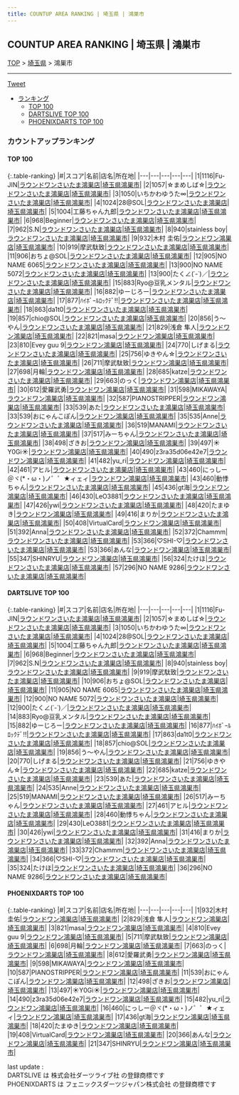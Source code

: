 ```yaml
---
title: COUNTUP AREA RANKING | 埼玉県 | 鴻巣市
---
```

## COUNTUP AREA RANKING | 埼玉県 | 鴻巣市

[TOP](/darts/rank/) > [埼玉県](/darts/rank/埼玉県/) > 鴻巣市

___

<a href="https://twitter.com/share?ref_src=twsrc%5Etfw" data-text="COUNTUP AREA RANKING | 埼玉県鴻巣市" class="twitter-share-button" data-hashtags="DARTSLIVE,PHOENIXDARTS,darts,ダーツ" data-show-count="false">Tweet</a>

* [ランキング](#カウントアップランキング)
    * [TOP 100](#top-100)
    * [DARTSLIVE TOP 100](#dartslive-top-100)
    * [PHOENIXDARTS TOP 100](#phoenixdarts-top-100)

### カウントアップランキング

#### TOP 100



{:.table-ranking}
|#|スコア|名前|店名|所在地|
|---|---|---|---|---|
|1|1116|<span class="rank-name-dl">Fu-JIN</span>|<a href="https://search.dartslive.com/jp/shop/a8c63b2d734f5b880d9b047a20a7ba1e">ラウンドワンさいたま鴻巣店</a>|<a href="/darts/rank/埼玉県/鴻巣市">埼玉県鴻巣市</a>|
|2|1057|<span class="rank-name-dl">☆まめしば☆</span>|<a href="https://search.dartslive.com/jp/shop/a8c63b2d734f5b880d9b047a20a7ba1e">ラウンドワンさいたま鴻巣店</a>|<a href="/darts/rank/埼玉県/鴻巣市">埼玉県鴻巣市</a>|
|3|1050|<span class="rank-name-dl">いちかわゆうた∞</span>|<a href="https://search.dartslive.com/jp/shop/a8c63b2d734f5b880d9b047a20a7ba1e">ラウンドワンさいたま鴻巣店</a>|<a href="/darts/rank/埼玉県/鴻巣市">埼玉県鴻巣市</a>|
|4|1024|<span class="rank-name-dl">28@SOL</span>|<a href="https://search.dartslive.com/jp/shop/a8c63b2d734f5b880d9b047a20a7ba1e">ラウンドワンさいたま鴻巣店</a>|<a href="/darts/rank/埼玉県/鴻巣市">埼玉県鴻巣市</a>|
|5|1004|<span class="rank-name-dl">工藤ちゃん九郎</span>|<a href="https://search.dartslive.com/jp/shop/a8c63b2d734f5b880d9b047a20a7ba1e">ラウンドワンさいたま鴻巣店</a>|<a href="/darts/rank/埼玉県/鴻巣市">埼玉県鴻巣市</a>|
|6|968|<span class="rank-name-dl">Beginner</span>|<a href="https://search.dartslive.com/jp/shop/a8c63b2d734f5b880d9b047a20a7ba1e">ラウンドワンさいたま鴻巣店</a>|<a href="/darts/rank/埼玉県/鴻巣市">埼玉県鴻巣市</a>|
|7|962|<span class="rank-name-dl">S.N</span>|<a href="https://search.dartslive.com/jp/shop/a8c63b2d734f5b880d9b047a20a7ba1e">ラウンドワンさいたま鴻巣店</a>|<a href="/darts/rank/埼玉県/鴻巣市">埼玉県鴻巣市</a>|
|8|940|<span class="rank-name-dl">stainless boy</span>|<a href="https://search.dartslive.com/jp/shop/a8c63b2d734f5b880d9b047a20a7ba1e">ラウンドワンさいたま鴻巣店</a>|<a href="/darts/rank/埼玉県/鴻巣市">埼玉県鴻巣市</a>|
|9|932|<span class="rank-name-pd"><span class="pro-icon-pd"></span>木村 圭佑</span>|<a href="https://vs.phoenixdarts.com/jp/shop/shopDetailInfo/s_10028?s_seq=10028">ラウンドワン鴻巣店</a>|<a href="/darts/rank/埼玉県/鴻巣市">埼玉県鴻巣市</a>|
|10|919|<span class="rank-name-dl">摩武駄致</span>|<a href="https://search.dartslive.com/jp/shop/a8c63b2d734f5b880d9b047a20a7ba1e">ラウンドワンさいたま鴻巣店</a>|<a href="/darts/rank/埼玉県/鴻巣市">埼玉県鴻巣市</a>|
|11|906|<span class="rank-name-dl">おちょ@SOL</span>|<a href="https://search.dartslive.com/jp/shop/a8c63b2d734f5b880d9b047a20a7ba1e">ラウンドワンさいたま鴻巣店</a>|<a href="/darts/rank/埼玉県/鴻巣市">埼玉県鴻巣市</a>|
|12|905|<span class="rank-name-dl">NO NAME 6065</span>|<a href="https://search.dartslive.com/jp/shop/a8c63b2d734f5b880d9b047a20a7ba1e">ラウンドワンさいたま鴻巣店</a>|<a href="/darts/rank/埼玉県/鴻巣市">埼玉県鴻巣市</a>|
|13|900|<span class="rank-name-dl">NO NAME 5072</span>|<a href="https://search.dartslive.com/jp/shop/a8c63b2d734f5b880d9b047a20a7ba1e">ラウンドワンさいたま鴻巣店</a>|<a href="/darts/rank/埼玉県/鴻巣市">埼玉県鴻巣市</a>|
|13|900|<span class="rank-name-dl">たく∠(˙-˙)／</span>|<a href="https://search.dartslive.com/jp/shop/a8c63b2d734f5b880d9b047a20a7ba1e">ラウンドワンさいたま鴻巣店</a>|<a href="/darts/rank/埼玉県/鴻巣市">埼玉県鴻巣市</a>|
|15|883|<span class="rank-name-dl">Ryo@豆乳メンタル</span>|<a href="https://search.dartslive.com/jp/shop/a8c63b2d734f5b880d9b047a20a7ba1e">ラウンドワンさいたま鴻巣店</a>|<a href="/darts/rank/埼玉県/鴻巣市">埼玉県鴻巣市</a>|
|16|882|<span class="rank-name-dl">ゆーじろー</span>|<a href="https://search.dartslive.com/jp/shop/a8c63b2d734f5b880d9b047a20a7ba1e">ラウンドワンさいたま鴻巣店</a>|<a href="/darts/rank/埼玉県/鴻巣市">埼玉県鴻巣市</a>|
|17|877|<span class="rank-name-dl">ﾊｲﾎﾞｰﾙﾛｯｸﾃﾞ‼︎</span>|<a href="https://search.dartslive.com/jp/shop/a8c63b2d734f5b880d9b047a20a7ba1e">ラウンドワンさいたま鴻巣店</a>|<a href="/darts/rank/埼玉県/鴻巣市">埼玉県鴻巣市</a>|
|18|863|<span class="rank-name-dl">da1t0</span>|<a href="https://search.dartslive.com/jp/shop/a8c63b2d734f5b880d9b047a20a7ba1e">ラウンドワンさいたま鴻巣店</a>|<a href="/darts/rank/埼玉県/鴻巣市">埼玉県鴻巣市</a>|
|19|857|<span class="rank-name-dl">chio@SOL</span>|<a href="https://search.dartslive.com/jp/shop/a8c63b2d734f5b880d9b047a20a7ba1e">ラウンドワンさいたま鴻巣店</a>|<a href="/darts/rank/埼玉県/鴻巣市">埼玉県鴻巣市</a>|
|20|856|<span class="rank-name-dl">う～やん</span>|<a href="https://search.dartslive.com/jp/shop/a8c63b2d734f5b880d9b047a20a7ba1e">ラウンドワンさいたま鴻巣店</a>|<a href="/darts/rank/埼玉県/鴻巣市">埼玉県鴻巣市</a>|
|21|829|<span class="rank-name-pd">浅倉 隼人</span>|<a href="https://vs.phoenixdarts.com/jp/shop/shopDetailInfo/s_10028?s_seq=10028">ラウンドワン鴻巣店</a>|<a href="/darts/rank/埼玉県/鴻巣市">埼玉県鴻巣市</a>|
|22|821|<span class="rank-name-pd">masa</span>|<a href="https://vs.phoenixdarts.com/jp/shop/shopDetailInfo/s_10028?s_seq=10028">ラウンドワン鴻巣店</a>|<a href="/darts/rank/埼玉県/鴻巣市">埼玉県鴻巣市</a>|
|23|810|<span class="rank-name-pd">Evey guu 9</span>|<a href="https://vs.phoenixdarts.com/jp/shop/shopDetailInfo/s_10028?s_seq=10028">ラウンドワン鴻巣店</a>|<a href="/darts/rank/埼玉県/鴻巣市">埼玉県鴻巣市</a>|
|24|770|<span class="rank-name-dl">しげまる</span>|<a href="https://search.dartslive.com/jp/shop/a8c63b2d734f5b880d9b047a20a7ba1e">ラウンドワンさいたま鴻巣店</a>|<a href="/darts/rank/埼玉県/鴻巣市">埼玉県鴻巣市</a>|
|25|756|<span class="rank-name-dl">ゆきやん☆</span>|<a href="https://search.dartslive.com/jp/shop/a8c63b2d734f5b880d9b047a20a7ba1e">ラウンドワンさいたま鴻巣店</a>|<a href="/darts/rank/埼玉県/鴻巣市">埼玉県鴻巣市</a>|
|26|711|<span class="rank-name-pd">摩武駄致</span>|<a href="https://vs.phoenixdarts.com/jp/shop/shopDetailInfo/s_10028?s_seq=10028">ラウンドワン鴻巣店</a>|<a href="/darts/rank/埼玉県/鴻巣市">埼玉県鴻巣市</a>|
|27|698|<span class="rank-name-pd">月輪</span>|<a href="https://vs.phoenixdarts.com/jp/shop/shopDetailInfo/s_10028?s_seq=10028">ラウンドワン鴻巣店</a>|<a href="/darts/rank/埼玉県/鴻巣市">埼玉県鴻巣市</a>|
|28|685|<span class="rank-name-dl">katze</span>|<a href="https://search.dartslive.com/jp/shop/a8c63b2d734f5b880d9b047a20a7ba1e">ラウンドワンさいたま鴻巣店</a>|<a href="/darts/rank/埼玉県/鴻巣市">埼玉県鴻巣市</a>|
|29|663|<span class="rank-name-pd">のっく</span>|<a href="https://vs.phoenixdarts.com/jp/shop/shopDetailInfo/s_10028?s_seq=10028">ラウンドワン鴻巣店</a>|<a href="/darts/rank/埼玉県/鴻巣市">埼玉県鴻巣市</a>|
|30|612|<span class="rank-name-pd">愛羅武勇</span>|<a href="https://vs.phoenixdarts.com/jp/shop/shopDetailInfo/s_10028?s_seq=10028">ラウンドワン鴻巣店</a>|<a href="/darts/rank/埼玉県/鴻巣市">埼玉県鴻巣市</a>|
|31|598|<span class="rank-name-pd">MIKAWAYA</span>|<a href="https://vs.phoenixdarts.com/jp/shop/shopDetailInfo/s_10028?s_seq=10028">ラウンドワン鴻巣店</a>|<a href="/darts/rank/埼玉県/鴻巣市">埼玉県鴻巣市</a>|
|32|587|<span class="rank-name-pd">PIANOSTRIPPER</span>|<a href="https://vs.phoenixdarts.com/jp/shop/shopDetailInfo/s_10028?s_seq=10028">ラウンドワン鴻巣店</a>|<a href="/darts/rank/埼玉県/鴻巣市">埼玉県鴻巣市</a>|
|33|539|<span class="rank-name-dl">あた</span>|<a href="https://search.dartslive.com/jp/shop/a8c63b2d734f5b880d9b047a20a7ba1e">ラウンドワンさいたま鴻巣店</a>|<a href="/darts/rank/埼玉県/鴻巣市">埼玉県鴻巣市</a>|
|33|539|<span class="rank-name-pd">おにゃんこぽん</span>|<a href="https://vs.phoenixdarts.com/jp/shop/shopDetailInfo/s_10028?s_seq=10028">ラウンドワン鴻巣店</a>|<a href="/darts/rank/埼玉県/鴻巣市">埼玉県鴻巣市</a>|
|35|535|<span class="rank-name-dl">Anne</span>|<a href="https://search.dartslive.com/jp/shop/a8c63b2d734f5b880d9b047a20a7ba1e">ラウンドワンさいたま鴻巣店</a>|<a href="/darts/rank/埼玉県/鴻巣市">埼玉県鴻巣市</a>|
|36|519|<span class="rank-name-dl">MANAMI</span>|<a href="https://search.dartslive.com/jp/shop/a8c63b2d734f5b880d9b047a20a7ba1e">ラウンドワンさいたま鴻巣店</a>|<a href="/darts/rank/埼玉県/鴻巣市">埼玉県鴻巣市</a>|
|37|517|<span class="rank-name-dl">みーちゃん</span>|<a href="https://search.dartslive.com/jp/shop/a8c63b2d734f5b880d9b047a20a7ba1e">ラウンドワンさいたま鴻巣店</a>|<a href="/darts/rank/埼玉県/鴻巣市">埼玉県鴻巣市</a>|
|38|498|<span class="rank-name-pd">ざきお</span>|<a href="https://vs.phoenixdarts.com/jp/shop/shopDetailInfo/s_10028?s_seq=10028">ラウンドワン鴻巣店</a>|<a href="/darts/rank/埼玉県/鴻巣市">埼玉県鴻巣市</a>|
|39|497|<span class="rank-name-pd">☀︎Y0Gi☀︎</span>|<a href="https://vs.phoenixdarts.com/jp/shop/shopDetailInfo/s_10028?s_seq=10028">ラウンドワン鴻巣店</a>|<a href="/darts/rank/埼玉県/鴻巣市">埼玉県鴻巣市</a>|
|40|490|<span class="rank-name-pd">z3ra35d06e42e7</span>|<a href="https://vs.phoenixdarts.com/jp/shop/shopDetailInfo/s_10028?s_seq=10028">ラウンドワン鴻巣店</a>|<a href="/darts/rank/埼玉県/鴻巣市">埼玉県鴻巣市</a>|
|41|482|<span class="rank-name-pd">yu_ri</span>|<a href="https://vs.phoenixdarts.com/jp/shop/shopDetailInfo/s_10028?s_seq=10028">ラウンドワン鴻巣店</a>|<a href="/darts/rank/埼玉県/鴻巣市">埼玉県鴻巣市</a>|
|42|461|<span class="rank-name-dl">アヒル</span>|<a href="https://search.dartslive.com/jp/shop/a8c63b2d734f5b880d9b047a20a7ba1e">ラウンドワンさいたま鴻巣店</a>|<a href="/darts/rank/埼玉県/鴻巣市">埼玉県鴻巣市</a>|
|43|460|<span class="rank-name-pd">にっしー＠ヾ(*・ω・)ノ゜゜★ィェィ</span>|<a href="https://vs.phoenixdarts.com/jp/shop/shopDetailInfo/s_10028?s_seq=10028">ラウンドワン鴻巣店</a>|<a href="/darts/rank/埼玉県/鴻巣市">埼玉県鴻巣市</a>|
|43|460|<span class="rank-name-dl">動悸ちゃん</span>|<a href="https://search.dartslive.com/jp/shop/a8c63b2d734f5b880d9b047a20a7ba1e">ラウンドワンさいたま鴻巣店</a>|<a href="/darts/rank/埼玉県/鴻巣市">埼玉県鴻巣市</a>|
|45|436|<span class="rank-name-pd">gt海</span>|<a href="https://vs.phoenixdarts.com/jp/shop/shopDetailInfo/s_10028?s_seq=10028">ラウンドワン鴻巣店</a>|<a href="/darts/rank/埼玉県/鴻巣市">埼玉県鴻巣市</a>|
|46|430|<span class="rank-name-dl">LeO3881</span>|<a href="https://search.dartslive.com/jp/shop/a8c63b2d734f5b880d9b047a20a7ba1e">ラウンドワンさいたま鴻巣店</a>|<a href="/darts/rank/埼玉県/鴻巣市">埼玉県鴻巣市</a>|
|47|426|<span class="rank-name-dl">ywi</span>|<a href="https://search.dartslive.com/jp/shop/a8c63b2d734f5b880d9b047a20a7ba1e">ラウンドワンさいたま鴻巣店</a>|<a href="/darts/rank/埼玉県/鴻巣市">埼玉県鴻巣市</a>|
|48|420|<span class="rank-name-pd">たまゆき</span>|<a href="https://vs.phoenixdarts.com/jp/shop/shopDetailInfo/s_10028?s_seq=10028">ラウンドワン鴻巣店</a>|<a href="/darts/rank/埼玉県/鴻巣市">埼玉県鴻巣市</a>|
|49|416|<span class="rank-name-dl">まりか</span>|<a href="https://search.dartslive.com/jp/shop/a8c63b2d734f5b880d9b047a20a7ba1e">ラウンドワンさいたま鴻巣店</a>|<a href="/darts/rank/埼玉県/鴻巣市">埼玉県鴻巣市</a>|
|50|408|<span class="rank-name-pd">VirtualCard</span>|<a href="https://vs.phoenixdarts.com/jp/shop/shopDetailInfo/s_10028?s_seq=10028">ラウンドワン鴻巣店</a>|<a href="/darts/rank/埼玉県/鴻巣市">埼玉県鴻巣市</a>|
|51|392|<span class="rank-name-dl">Anna</span>|<a href="https://search.dartslive.com/jp/shop/a8c63b2d734f5b880d9b047a20a7ba1e">ラウンドワンさいたま鴻巣店</a>|<a href="/darts/rank/埼玉県/鴻巣市">埼玉県鴻巣市</a>|
|52|372|<span class="rank-name-dl">Chammm</span>|<a href="https://search.dartslive.com/jp/shop/a8c63b2d734f5b880d9b047a20a7ba1e">ラウンドワンさいたま鴻巣店</a>|<a href="/darts/rank/埼玉県/鴻巣市">埼玉県鴻巣市</a>|
|53|366|<span class="rank-name-dl">♡SHI-♡</span>|<a href="https://search.dartslive.com/jp/shop/a8c63b2d734f5b880d9b047a20a7ba1e">ラウンドワンさいたま鴻巣店</a>|<a href="/darts/rank/埼玉県/鴻巣市">埼玉県鴻巣市</a>|
|53|366|<span class="rank-name-pd">あんな</span>|<a href="https://vs.phoenixdarts.com/jp/shop/shopDetailInfo/s_10028?s_seq=10028">ラウンドワン鴻巣店</a>|<a href="/darts/rank/埼玉県/鴻巣市">埼玉県鴻巣市</a>|
|55|347|<span class="rank-name-pd">SHINRYU</span>|<a href="https://vs.phoenixdarts.com/jp/shop/shopDetailInfo/s_10028?s_seq=10028">ラウンドワン鴻巣店</a>|<a href="/darts/rank/埼玉県/鴻巣市">埼玉県鴻巣市</a>|
|56|324|<span class="rank-name-dl">たけほ</span>|<a href="https://search.dartslive.com/jp/shop/a8c63b2d734f5b880d9b047a20a7ba1e">ラウンドワンさいたま鴻巣店</a>|<a href="/darts/rank/埼玉県/鴻巣市">埼玉県鴻巣市</a>|
|57|296|<span class="rank-name-dl">NO NAME 9286</span>|<a href="https://search.dartslive.com/jp/shop/a8c63b2d734f5b880d9b047a20a7ba1e">ラウンドワンさいたま鴻巣店</a>|<a href="/darts/rank/埼玉県/鴻巣市">埼玉県鴻巣市</a>|


#### DARTSLIVE TOP 100



{:.table-ranking}
|#|スコア|名前|店名|所在地|
|---|---|---|---|---|
|1|1116|<span class="rank-name-dl">Fu-JIN</span>|<a href="https://search.dartslive.com/jp/shop/a8c63b2d734f5b880d9b047a20a7ba1e">ラウンドワンさいたま鴻巣店</a>|<a href="/darts/rank/埼玉県/鴻巣市">埼玉県鴻巣市</a>|
|2|1057|<span class="rank-name-dl">☆まめしば☆</span>|<a href="https://search.dartslive.com/jp/shop/a8c63b2d734f5b880d9b047a20a7ba1e">ラウンドワンさいたま鴻巣店</a>|<a href="/darts/rank/埼玉県/鴻巣市">埼玉県鴻巣市</a>|
|3|1050|<span class="rank-name-dl">いちかわゆうた∞</span>|<a href="https://search.dartslive.com/jp/shop/a8c63b2d734f5b880d9b047a20a7ba1e">ラウンドワンさいたま鴻巣店</a>|<a href="/darts/rank/埼玉県/鴻巣市">埼玉県鴻巣市</a>|
|4|1024|<span class="rank-name-dl">28@SOL</span>|<a href="https://search.dartslive.com/jp/shop/a8c63b2d734f5b880d9b047a20a7ba1e">ラウンドワンさいたま鴻巣店</a>|<a href="/darts/rank/埼玉県/鴻巣市">埼玉県鴻巣市</a>|
|5|1004|<span class="rank-name-dl">工藤ちゃん九郎</span>|<a href="https://search.dartslive.com/jp/shop/a8c63b2d734f5b880d9b047a20a7ba1e">ラウンドワンさいたま鴻巣店</a>|<a href="/darts/rank/埼玉県/鴻巣市">埼玉県鴻巣市</a>|
|6|968|<span class="rank-name-dl">Beginner</span>|<a href="https://search.dartslive.com/jp/shop/a8c63b2d734f5b880d9b047a20a7ba1e">ラウンドワンさいたま鴻巣店</a>|<a href="/darts/rank/埼玉県/鴻巣市">埼玉県鴻巣市</a>|
|7|962|<span class="rank-name-dl">S.N</span>|<a href="https://search.dartslive.com/jp/shop/a8c63b2d734f5b880d9b047a20a7ba1e">ラウンドワンさいたま鴻巣店</a>|<a href="/darts/rank/埼玉県/鴻巣市">埼玉県鴻巣市</a>|
|8|940|<span class="rank-name-dl">stainless boy</span>|<a href="https://search.dartslive.com/jp/shop/a8c63b2d734f5b880d9b047a20a7ba1e">ラウンドワンさいたま鴻巣店</a>|<a href="/darts/rank/埼玉県/鴻巣市">埼玉県鴻巣市</a>|
|9|919|<span class="rank-name-dl">摩武駄致</span>|<a href="https://search.dartslive.com/jp/shop/a8c63b2d734f5b880d9b047a20a7ba1e">ラウンドワンさいたま鴻巣店</a>|<a href="/darts/rank/埼玉県/鴻巣市">埼玉県鴻巣市</a>|
|10|906|<span class="rank-name-dl">おちょ@SOL</span>|<a href="https://search.dartslive.com/jp/shop/a8c63b2d734f5b880d9b047a20a7ba1e">ラウンドワンさいたま鴻巣店</a>|<a href="/darts/rank/埼玉県/鴻巣市">埼玉県鴻巣市</a>|
|11|905|<span class="rank-name-dl">NO NAME 6065</span>|<a href="https://search.dartslive.com/jp/shop/a8c63b2d734f5b880d9b047a20a7ba1e">ラウンドワンさいたま鴻巣店</a>|<a href="/darts/rank/埼玉県/鴻巣市">埼玉県鴻巣市</a>|
|12|900|<span class="rank-name-dl">NO NAME 5072</span>|<a href="https://search.dartslive.com/jp/shop/a8c63b2d734f5b880d9b047a20a7ba1e">ラウンドワンさいたま鴻巣店</a>|<a href="/darts/rank/埼玉県/鴻巣市">埼玉県鴻巣市</a>|
|12|900|<span class="rank-name-dl">たく∠(˙-˙)／</span>|<a href="https://search.dartslive.com/jp/shop/a8c63b2d734f5b880d9b047a20a7ba1e">ラウンドワンさいたま鴻巣店</a>|<a href="/darts/rank/埼玉県/鴻巣市">埼玉県鴻巣市</a>|
|14|883|<span class="rank-name-dl">Ryo@豆乳メンタル</span>|<a href="https://search.dartslive.com/jp/shop/a8c63b2d734f5b880d9b047a20a7ba1e">ラウンドワンさいたま鴻巣店</a>|<a href="/darts/rank/埼玉県/鴻巣市">埼玉県鴻巣市</a>|
|15|882|<span class="rank-name-dl">ゆーじろー</span>|<a href="https://search.dartslive.com/jp/shop/a8c63b2d734f5b880d9b047a20a7ba1e">ラウンドワンさいたま鴻巣店</a>|<a href="/darts/rank/埼玉県/鴻巣市">埼玉県鴻巣市</a>|
|16|877|<span class="rank-name-dl">ﾊｲﾎﾞｰﾙﾛｯｸﾃﾞ‼︎</span>|<a href="https://search.dartslive.com/jp/shop/a8c63b2d734f5b880d9b047a20a7ba1e">ラウンドワンさいたま鴻巣店</a>|<a href="/darts/rank/埼玉県/鴻巣市">埼玉県鴻巣市</a>|
|17|863|<span class="rank-name-dl">da1t0</span>|<a href="https://search.dartslive.com/jp/shop/a8c63b2d734f5b880d9b047a20a7ba1e">ラウンドワンさいたま鴻巣店</a>|<a href="/darts/rank/埼玉県/鴻巣市">埼玉県鴻巣市</a>|
|18|857|<span class="rank-name-dl">chio@SOL</span>|<a href="https://search.dartslive.com/jp/shop/a8c63b2d734f5b880d9b047a20a7ba1e">ラウンドワンさいたま鴻巣店</a>|<a href="/darts/rank/埼玉県/鴻巣市">埼玉県鴻巣市</a>|
|19|856|<span class="rank-name-dl">う～やん</span>|<a href="https://search.dartslive.com/jp/shop/a8c63b2d734f5b880d9b047a20a7ba1e">ラウンドワンさいたま鴻巣店</a>|<a href="/darts/rank/埼玉県/鴻巣市">埼玉県鴻巣市</a>|
|20|770|<span class="rank-name-dl">しげまる</span>|<a href="https://search.dartslive.com/jp/shop/a8c63b2d734f5b880d9b047a20a7ba1e">ラウンドワンさいたま鴻巣店</a>|<a href="/darts/rank/埼玉県/鴻巣市">埼玉県鴻巣市</a>|
|21|756|<span class="rank-name-dl">ゆきやん☆</span>|<a href="https://search.dartslive.com/jp/shop/a8c63b2d734f5b880d9b047a20a7ba1e">ラウンドワンさいたま鴻巣店</a>|<a href="/darts/rank/埼玉県/鴻巣市">埼玉県鴻巣市</a>|
|22|685|<span class="rank-name-dl">katze</span>|<a href="https://search.dartslive.com/jp/shop/a8c63b2d734f5b880d9b047a20a7ba1e">ラウンドワンさいたま鴻巣店</a>|<a href="/darts/rank/埼玉県/鴻巣市">埼玉県鴻巣市</a>|
|23|539|<span class="rank-name-dl">あた</span>|<a href="https://search.dartslive.com/jp/shop/a8c63b2d734f5b880d9b047a20a7ba1e">ラウンドワンさいたま鴻巣店</a>|<a href="/darts/rank/埼玉県/鴻巣市">埼玉県鴻巣市</a>|
|24|535|<span class="rank-name-dl">Anne</span>|<a href="https://search.dartslive.com/jp/shop/a8c63b2d734f5b880d9b047a20a7ba1e">ラウンドワンさいたま鴻巣店</a>|<a href="/darts/rank/埼玉県/鴻巣市">埼玉県鴻巣市</a>|
|25|519|<span class="rank-name-dl">MANAMI</span>|<a href="https://search.dartslive.com/jp/shop/a8c63b2d734f5b880d9b047a20a7ba1e">ラウンドワンさいたま鴻巣店</a>|<a href="/darts/rank/埼玉県/鴻巣市">埼玉県鴻巣市</a>|
|26|517|<span class="rank-name-dl">みーちゃん</span>|<a href="https://search.dartslive.com/jp/shop/a8c63b2d734f5b880d9b047a20a7ba1e">ラウンドワンさいたま鴻巣店</a>|<a href="/darts/rank/埼玉県/鴻巣市">埼玉県鴻巣市</a>|
|27|461|<span class="rank-name-dl">アヒル</span>|<a href="https://search.dartslive.com/jp/shop/a8c63b2d734f5b880d9b047a20a7ba1e">ラウンドワンさいたま鴻巣店</a>|<a href="/darts/rank/埼玉県/鴻巣市">埼玉県鴻巣市</a>|
|28|460|<span class="rank-name-dl">動悸ちゃん</span>|<a href="https://search.dartslive.com/jp/shop/a8c63b2d734f5b880d9b047a20a7ba1e">ラウンドワンさいたま鴻巣店</a>|<a href="/darts/rank/埼玉県/鴻巣市">埼玉県鴻巣市</a>|
|29|430|<span class="rank-name-dl">LeO3881</span>|<a href="https://search.dartslive.com/jp/shop/a8c63b2d734f5b880d9b047a20a7ba1e">ラウンドワンさいたま鴻巣店</a>|<a href="/darts/rank/埼玉県/鴻巣市">埼玉県鴻巣市</a>|
|30|426|<span class="rank-name-dl">ywi</span>|<a href="https://search.dartslive.com/jp/shop/a8c63b2d734f5b880d9b047a20a7ba1e">ラウンドワンさいたま鴻巣店</a>|<a href="/darts/rank/埼玉県/鴻巣市">埼玉県鴻巣市</a>|
|31|416|<span class="rank-name-dl">まりか</span>|<a href="https://search.dartslive.com/jp/shop/a8c63b2d734f5b880d9b047a20a7ba1e">ラウンドワンさいたま鴻巣店</a>|<a href="/darts/rank/埼玉県/鴻巣市">埼玉県鴻巣市</a>|
|32|392|<span class="rank-name-dl">Anna</span>|<a href="https://search.dartslive.com/jp/shop/a8c63b2d734f5b880d9b047a20a7ba1e">ラウンドワンさいたま鴻巣店</a>|<a href="/darts/rank/埼玉県/鴻巣市">埼玉県鴻巣市</a>|
|33|372|<span class="rank-name-dl">Chammm</span>|<a href="https://search.dartslive.com/jp/shop/a8c63b2d734f5b880d9b047a20a7ba1e">ラウンドワンさいたま鴻巣店</a>|<a href="/darts/rank/埼玉県/鴻巣市">埼玉県鴻巣市</a>|
|34|366|<span class="rank-name-dl">♡SHI-♡</span>|<a href="https://search.dartslive.com/jp/shop/a8c63b2d734f5b880d9b047a20a7ba1e">ラウンドワンさいたま鴻巣店</a>|<a href="/darts/rank/埼玉県/鴻巣市">埼玉県鴻巣市</a>|
|35|324|<span class="rank-name-dl">たけほ</span>|<a href="https://search.dartslive.com/jp/shop/a8c63b2d734f5b880d9b047a20a7ba1e">ラウンドワンさいたま鴻巣店</a>|<a href="/darts/rank/埼玉県/鴻巣市">埼玉県鴻巣市</a>|
|36|296|<span class="rank-name-dl">NO NAME 9286</span>|<a href="https://search.dartslive.com/jp/shop/a8c63b2d734f5b880d9b047a20a7ba1e">ラウンドワンさいたま鴻巣店</a>|<a href="/darts/rank/埼玉県/鴻巣市">埼玉県鴻巣市</a>|


#### PHOENIXDARTS TOP 100



{:.table-ranking}
|#|スコア|名前|店名|所在地|
|---|---|---|---|---|
|1|932|<span class="rank-name-pd"><span class="pro-icon-pd"></span>木村 圭佑</span>|<a href="https://vs.phoenixdarts.com/jp/shop/shopDetailInfo/s_10028?s_seq=10028">ラウンドワン鴻巣店</a>|<a href="/darts/rank/埼玉県/鴻巣市">埼玉県鴻巣市</a>|
|2|829|<span class="rank-name-pd">浅倉 隼人</span>|<a href="https://vs.phoenixdarts.com/jp/shop/shopDetailInfo/s_10028?s_seq=10028">ラウンドワン鴻巣店</a>|<a href="/darts/rank/埼玉県/鴻巣市">埼玉県鴻巣市</a>|
|3|821|<span class="rank-name-pd">masa</span>|<a href="https://vs.phoenixdarts.com/jp/shop/shopDetailInfo/s_10028?s_seq=10028">ラウンドワン鴻巣店</a>|<a href="/darts/rank/埼玉県/鴻巣市">埼玉県鴻巣市</a>|
|4|810|<span class="rank-name-pd">Evey guu 9</span>|<a href="https://vs.phoenixdarts.com/jp/shop/shopDetailInfo/s_10028?s_seq=10028">ラウンドワン鴻巣店</a>|<a href="/darts/rank/埼玉県/鴻巣市">埼玉県鴻巣市</a>|
|5|711|<span class="rank-name-pd">摩武駄致</span>|<a href="https://vs.phoenixdarts.com/jp/shop/shopDetailInfo/s_10028?s_seq=10028">ラウンドワン鴻巣店</a>|<a href="/darts/rank/埼玉県/鴻巣市">埼玉県鴻巣市</a>|
|6|698|<span class="rank-name-pd">月輪</span>|<a href="https://vs.phoenixdarts.com/jp/shop/shopDetailInfo/s_10028?s_seq=10028">ラウンドワン鴻巣店</a>|<a href="/darts/rank/埼玉県/鴻巣市">埼玉県鴻巣市</a>|
|7|663|<span class="rank-name-pd">のっく</span>|<a href="https://vs.phoenixdarts.com/jp/shop/shopDetailInfo/s_10028?s_seq=10028">ラウンドワン鴻巣店</a>|<a href="/darts/rank/埼玉県/鴻巣市">埼玉県鴻巣市</a>|
|8|612|<span class="rank-name-pd">愛羅武勇</span>|<a href="https://vs.phoenixdarts.com/jp/shop/shopDetailInfo/s_10028?s_seq=10028">ラウンドワン鴻巣店</a>|<a href="/darts/rank/埼玉県/鴻巣市">埼玉県鴻巣市</a>|
|9|598|<span class="rank-name-pd">MIKAWAYA</span>|<a href="https://vs.phoenixdarts.com/jp/shop/shopDetailInfo/s_10028?s_seq=10028">ラウンドワン鴻巣店</a>|<a href="/darts/rank/埼玉県/鴻巣市">埼玉県鴻巣市</a>|
|10|587|<span class="rank-name-pd">PIANOSTRIPPER</span>|<a href="https://vs.phoenixdarts.com/jp/shop/shopDetailInfo/s_10028?s_seq=10028">ラウンドワン鴻巣店</a>|<a href="/darts/rank/埼玉県/鴻巣市">埼玉県鴻巣市</a>|
|11|539|<span class="rank-name-pd">おにゃんこぽん</span>|<a href="https://vs.phoenixdarts.com/jp/shop/shopDetailInfo/s_10028?s_seq=10028">ラウンドワン鴻巣店</a>|<a href="/darts/rank/埼玉県/鴻巣市">埼玉県鴻巣市</a>|
|12|498|<span class="rank-name-pd">ざきお</span>|<a href="https://vs.phoenixdarts.com/jp/shop/shopDetailInfo/s_10028?s_seq=10028">ラウンドワン鴻巣店</a>|<a href="/darts/rank/埼玉県/鴻巣市">埼玉県鴻巣市</a>|
|13|497|<span class="rank-name-pd">☀︎Y0Gi☀︎</span>|<a href="https://vs.phoenixdarts.com/jp/shop/shopDetailInfo/s_10028?s_seq=10028">ラウンドワン鴻巣店</a>|<a href="/darts/rank/埼玉県/鴻巣市">埼玉県鴻巣市</a>|
|14|490|<span class="rank-name-pd">z3ra35d06e42e7</span>|<a href="https://vs.phoenixdarts.com/jp/shop/shopDetailInfo/s_10028?s_seq=10028">ラウンドワン鴻巣店</a>|<a href="/darts/rank/埼玉県/鴻巣市">埼玉県鴻巣市</a>|
|15|482|<span class="rank-name-pd">yu_ri</span>|<a href="https://vs.phoenixdarts.com/jp/shop/shopDetailInfo/s_10028?s_seq=10028">ラウンドワン鴻巣店</a>|<a href="/darts/rank/埼玉県/鴻巣市">埼玉県鴻巣市</a>|
|16|460|<span class="rank-name-pd">にっしー＠ヾ(*・ω・)ノ゜゜★ィェィ</span>|<a href="https://vs.phoenixdarts.com/jp/shop/shopDetailInfo/s_10028?s_seq=10028">ラウンドワン鴻巣店</a>|<a href="/darts/rank/埼玉県/鴻巣市">埼玉県鴻巣市</a>|
|17|436|<span class="rank-name-pd">gt海</span>|<a href="https://vs.phoenixdarts.com/jp/shop/shopDetailInfo/s_10028?s_seq=10028">ラウンドワン鴻巣店</a>|<a href="/darts/rank/埼玉県/鴻巣市">埼玉県鴻巣市</a>|
|18|420|<span class="rank-name-pd">たまゆき</span>|<a href="https://vs.phoenixdarts.com/jp/shop/shopDetailInfo/s_10028?s_seq=10028">ラウンドワン鴻巣店</a>|<a href="/darts/rank/埼玉県/鴻巣市">埼玉県鴻巣市</a>|
|19|408|<span class="rank-name-pd">VirtualCard</span>|<a href="https://vs.phoenixdarts.com/jp/shop/shopDetailInfo/s_10028?s_seq=10028">ラウンドワン鴻巣店</a>|<a href="/darts/rank/埼玉県/鴻巣市">埼玉県鴻巣市</a>|
|20|366|<span class="rank-name-pd">あんな</span>|<a href="https://vs.phoenixdarts.com/jp/shop/shopDetailInfo/s_10028?s_seq=10028">ラウンドワン鴻巣店</a>|<a href="/darts/rank/埼玉県/鴻巣市">埼玉県鴻巣市</a>|
|21|347|<span class="rank-name-pd">SHINRYU</span>|<a href="https://vs.phoenixdarts.com/jp/shop/shopDetailInfo/s_10028?s_seq=10028">ラウンドワン鴻巣店</a>|<a href="/darts/rank/埼玉県/鴻巣市">埼玉県鴻巣市</a>|


<div class="footer border-top border-gray-light mt-5 pt-3 text-right text-gray">
    last update : <span style="font-weight: italic" id="foot_last_modified"></span><br />
    DARTSLIVE は 株式会社ダーツライブ社 の登録商標です<br />
    PHOENIXDARTS は フェニックスダーツジャパン株式会社 の登録商標です<br />
</div>

<script src="https://cdnjs.cloudflare.com/ajax/libs/jquery.tablesorter/2.31.3/js/jquery.tablesorter.min.js" integrity="sha512-qzgd5cYSZcosqpzpn7zF2ZId8f/8CHmFKZ8j7mU4OUXTNRd5g+ZHBPsgKEwoqxCtdQvExE5LprwwPAgoicguNg==" crossorigin="anonymous" referrerpolicy="no-referrer"></script>
<link rel="stylesheet" href="https://cdnjs.cloudflare.com/ajax/libs/jquery.tablesorter/2.31.3/css/theme.default.min.css" integrity="sha512-wghhOJkjQX0Lh3NSWvNKeZ0ZpNn+SPVXX1Qyc9OCaogADktxrBiBdKGDoqVUOyhStvMBmJQ8ZdMHiR3wuEq8+w==" crossorigin="anonymous" referrerpolicy="no-referrer" />
<script>
$(function() {
    $(".table-ranking").tablesorter({sortList:[[0, 0]]});
    $("#foot_last_modified").text(formatDate(new Date(document.lastModified), 'yyyy-MM-dd HH:mm:ss'));
});
</script>

<script async src="https://platform.twitter.com/widgets.js" charset="utf-8"></script>